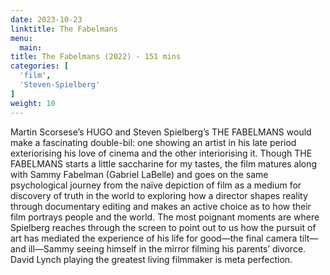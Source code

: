 ```yaml
---
date: 2023-10-23
linktitle: The Fabelmans
menu:
  main:
title: The Fabelmans (2022) - 151 mins
categories: [
  'film',
  'Steven-Spielberg'
]
weight: 10
---
```


Martin Scorsese’s HUGO and Steven Spielberg’s THE FABELMANS would make a fascinating double-bil: one showing an artist in his late period exteriorising his love of cinema and the other interiorising it. Though THE FABELMANS starts a little saccharine for my tastes, the film matures along with Sammy Fabelman (Gabriel LaBelle) and goes on the same psychological journey from the naïve depiction of film as a medium for discovery of truth in the world to exploring how a director shapes reality through documentary editing and makes an active choice as to how their film portrays people and the world. The most poignant moments are where Spielberg reaches through the screen to point out to us how the pursuit of art has mediated the experience of his life for good—the final camera tilt—and ill—Sammy seeing himself in the mirror filming his parents’ divorce. David Lynch playing the greatest living filmmaker is meta perfection.